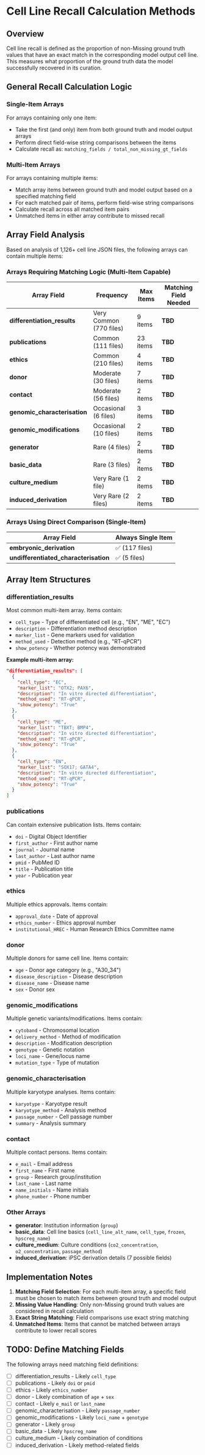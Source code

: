 # Cell Line Recall Calculation Methods

## Overview

Cell line recall is defined as the proportion of non-Missing ground truth values that have an exact match in the corresponding model output cell line. This measures what proportion of the ground truth data the model successfully recovered in its curation.

## General Recall Calculation Logic

### Single-Item Arrays
For arrays containing only one item:
- Take the first (and only) item from both ground truth and model output arrays
- Perform direct field-wise string comparisons between the items
- Calculate recall as: `matching_fields / total_non_missing_gt_fields`

### Multi-Item Arrays
For arrays containing multiple items:
- Match array items between ground truth and model output based on a specified matching field
- For each matched pair of items, perform field-wise string comparisons
- Calculate recall across all matched item pairs
- Unmatched items in either array contribute to missed recall

## Array Field Analysis

Based on analysis of 1,126+ cell line JSON files, the following arrays can contain multiple items:

### Arrays Requiring Matching Logic (Multi-Item Capable)

| Array Field | Frequency | Max Items | Matching Field Needed |
|-------------|-----------|-----------|----------------------|
| **differentiation_results** | Very Common (770 files) | 9 items | **TBD** |
| **publications** | Common (111 files) | 23 items | **TBD** |
| **ethics** | Common (210 files) | 4 items | **TBD** |
| **donor** | Moderate (30 files) | 7 items | **TBD** |
| **contact** | Moderate (56 files) | 2 items | **TBD** |
| **genomic_characterisation** | Occasional (6 files) | 3 items | **TBD** |
| **genomic_modifications** | Occasional (10 files) | 2 items | **TBD** |
| **generator** | Rare (4 files) | 2 items | **TBD** |
| **basic_data** | Rare (3 files) | 2 items | **TBD** |
| **culture_medium** | Very Rare (1 file) | 2 items | **TBD** |
| **induced_derivation** | Very Rare (2 files) | 2 items | **TBD** |

### Arrays Using Direct Comparison (Single-Item)

| Array Field | Always Single Item |
|-------------|-------------------|
| **embryonic_derivation** | ✅ (117 files) |
| **undifferentiated_characterisation** | ✅ (5 files) |

## Array Item Structures

### differentiation_results
Most common multi-item array. Items contain:
- `cell_type` - Type of differentiated cell (e.g., "EN", "ME", "EC")
- `description` - Differentiation method description
- `marker_list` - Gene markers used for validation
- `method_used` - Detection method (e.g., "RT-qPCR")
- `show_potency` - Whether potency was demonstrated

**Example multi-item array:**
```json
"differentiation_results": [
  {
    "cell_type": "EC",
    "marker_list": "OTX2; PAX6",
    "description": "In vitro directed differentiation",
    "method_used": "RT-qPCR",
    "show_potency": "True"
  },
  {
    "cell_type": "ME",
    "marker_list": "TBXT; BMP4",
    "description": "In vitro directed differentiation",
    "method_used": "RT-qPCR",
    "show_potency": "True"
  },
  {
    "cell_type": "EN",
    "marker_list": "SOX17; GATA4",
    "description": "In vitro directed differentiation",
    "method_used": "RT-qPCR",
    "show_potency": "True"
  }
]
```

### publications
Can contain extensive publication lists. Items contain:
- `doi` - Digital Object Identifier
- `first_author` - First author name
- `journal` - Journal name
- `last_author` - Last author name
- `pmid` - PubMed ID
- `title` - Publication title
- `year` - Publication year

### ethics
Multiple ethics approvals. Items contain:
- `approval_date` - Date of approval
- `ethics_number` - Ethics approval number
- `institutional_HREC` - Human Research Ethics Committee name

### donor
Multiple donors for same cell line. Items contain:
- `age` - Donor age category (e.g., "A30_34")
- `disease_description` - Disease description
- `disease_name` - Disease name
- `sex` - Donor sex

### genomic_modifications
Multiple genetic variants/modifications. Items contain:
- `cytoband` - Chromosomal location
- `delivery_method` - Method of modification
- `description` - Modification description
- `genotype` - Genetic notation
- `loci_name` - Gene/locus name
- `mutation_type` - Type of mutation

### genomic_characterisation
Multiple karyotype analyses. Items contain:
- `karyotype` - Karyotype result
- `karyotype_method` - Analysis method
- `passage_number` - Cell passage number
- `summary` - Analysis summary

### contact
Multiple contact persons. Items contain:
- `e_mail` - Email address
- `first_name` - First name
- `group` - Research group/institution
- `last_name` - Last name
- `name_initials` - Name initials
- `phone_number` - Phone number

### Other Arrays
- **generator**: Institution information (`group`)
- **basic_data**: Cell line basics (`cell_line_alt_name`, `cell_type`, `frozen`, `hpscreg_name`)
- **culture_medium**: Culture conditions (`co2_concentration`, `o2_concentration`, `passage_method`)
- **induced_derivation**: iPSC derivation details (7 possible fields)

## Implementation Notes

1. **Matching Field Selection**: For each multi-item array, a specific field must be chosen to match items between ground truth and model output
2. **Missing Value Handling**: Only non-Missing ground truth values are considered in recall calculation
3. **Exact String Matching**: Field comparisons use exact string matching
4. **Unmatched Items**: Items that cannot be matched between arrays contribute to lower recall scores

## TODO: Define Matching Fields

The following arrays need matching field definitions:
- [ ] differentiation_results - Likely `cell_type`
- [ ] publications - Likely `doi` or `pmid`
- [ ] ethics - Likely `ethics_number`
- [ ] donor - Likely combination of `age` + `sex`
- [ ] contact - Likely `e_mail` or `last_name`
- [ ] genomic_characterisation - Likely `passage_number`
- [ ] genomic_modifications - Likely `loci_name` + `genotype`
- [ ] generator - Likely `group`
- [ ] basic_data - Likely `hpscreg_name`
- [ ] culture_medium - Likely combination of conditions
- [ ] induced_derivation - Likely method-related fields